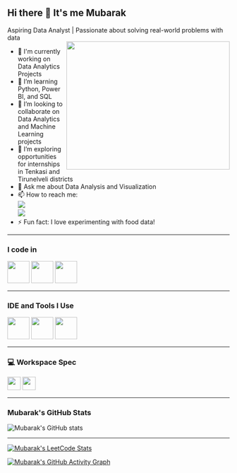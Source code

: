 ## Hi there 👋 It's me Mubarak

Aspiring Data Analyst | Passionate about solving real-world problems with data  
<img align="right" width="370" height="290" src="[https://github.com/Mubarak-04/gethub_ex_1/blob/img-pro/1000022502jpg.0.jpg]" />

- 🔭 I'm currently working on Data Analytics Projects
- 🌱 I’m learning Python, Power BI, and SQL
- 👯 I’m looking to collaborate on Data Analytics and Machine Learning projects
- 🤔 I’m exploring opportunities for internships in Tenkasi and Tirunelveli districts
- 💬 Ask me about Data Analysis and Visualization
- 📫 How to reach me:  
[<img src="https://img.shields.io/badge/Twitter-1DA1F2?style=for-the-badge&logo=twitter&logoColor=white" />](https://twitter.com/YOUR_TWITTER_HANDLE)  
[<img src="https://img.shields.io/badge/LinkedIn-0077B5?style=for-the-badge&logo=linkedin&logoColor=white" />](https://www.linkedin.com/in/https://www.linkedin.com/in/md-mubarak?lipi=urn%3Ali%3Apage%3Ad_flagship3_profile_view_base_contact_details%3BcGFKDFzSToiRkGN%2F15vC9w%3D%3D/)  
- ⚡ Fun fact: I love experimenting with food data!  

---

### I code in
<img height="50" width="50" src="https://img.icons8.com/color/48/000000/python.png" />  
<img height="50" width="50" src="https://img.icons8.com/color/48/000000/sql.png" />  
<img height="50" width="50" src="https://img.icons8.com/color/48/000000/power-bi.png" />  

---

### IDE and Tools I Use
<img height="50" width="50" src="https://img.icons8.com/color/48/000000/visual-studio-code-2019.png" />  
<img height="50" width="50" src="https://img.icons8.com/color/48/000000/anaconda.png" />  
<img height="50" width="50" src="https://img.icons8.com/color/48/000000/tableau-software.png" />  

---

### 💻 Workspace Spec
<img height="30" src="https://img.shields.io/badge/Processor-Intel_i5-ED1C24?style=for-the-badge&logo=intel&logoColor=white" />  
<img height="30" src="https://img.shields.io/badge/GPU-NVIDIA_GTX1650-76B900?style=for-the-badge&logo=nvidia&logoColor=white" />  

---

### Mubarak's GitHub Stats
![Mubarak's GitHub stats](https://github-readme-stats.vercel.app/api?username=YOUR_GITHUB_USERNAME&theme=dark&show_icons=true&&hide=issues,contribs)

---

[![Mubarak's LeetCode Stats](https://leetcard.jacoblin.cool/YOUR_LEETCODE_USERNAME?ext=contest&theme=dark)](https://leetcode.com/YOUR_LEETCODE_USERNAME/)

[![Mubarak's GitHub Activity Graph](https://github-readme-activity-graph.vercel.app/graph?username=YOUR_GITHUB_USERNAME&bg_color=000000&color=ffffff&line=51f565&point=ffffff&area=true&hide_border=true)](https://github.com/ashutosh00710/github-readme-activity-graph)
